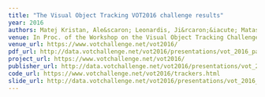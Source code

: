 ```yaml
---
title: "The Visual Object Tracking VOT2016 challenge results"
year: 2016
authors: Matej Kristan, Ale&scaron; Leonardis, Ji&rcaron;&iacute; Matas, Michael Felsberg, Roman Pflugfelder, Luka &Ccaron;ehovin, <i>et al.</i>
venue: In Proc. of the Workshop on the Visual Object Tracking Challenge (VOT, in conjunction with ECCV)
venue_url: https://www.votchallenge.net/vot2016/
pdf_url: http://data.votchallenge.net/vot2016/presentations/vot_2016_paper.pdf
project_url: https://www.votchallenge.net/vot2016/
publisher_url: http://data.votchallenge.net/vot2016/presentations/vot_2016_paper.pdf
code_url: https://www.votchallenge.net/vot2016/trackers.html
slide_url: http://data.votchallenge.net/vot2016/presentations/vot_2016_presentation.pdf
---
```

